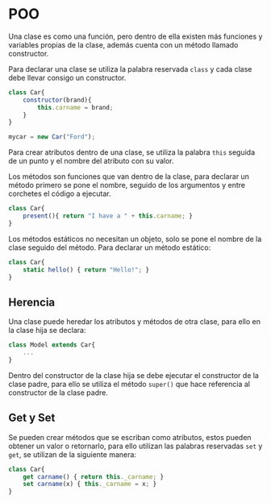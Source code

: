 # POO

Una clase es como una función, pero dentro de ella existen más funciones y variables propias de la clase, además cuenta con un método llamado constructor. 

Para declarar una clase se utiliza la palabra reservada `class` y cada clase debe llevar consigo un constructor. 

~~~javascript
class Car{
    constructor(brand){
        this.carname = brand;
    }
}

mycar = new Car("Ford");
~~~
Para crear atributos dentro de una clase, se utiliza la palabra `this` seguida de un punto y el nombre del atributo con su valor. 

Los métodos son funciones que van dentro de la clase, para declarar un método primero se pone el nombre, seguido de los argumentos y entre corchetes el código a ejecutar. 

~~~javascript
class Car{
    present(){ return "I have a " + this.carname; }
}
~~~

Los métodos estáticos no necesitan un objeto, solo se pone el nombre de la clase seguido del método. Para declarar un método estático: 

~~~javascript
class Car{
    static hello() { return "Hello!"; }
}
~~~

## Herencia 

Una clase puede heredar los atributos y métodos de otra clase, para ello en la clase hija se declara: 

~~~javascript
class Model extends Car{
	...
}
~~~

Dentro del constructor de la clase hija se debe ejecutar el constructor de la clase padre, para ello se utiliza el método `super()` que hace referencia al constructor de la clase padre. 

## Get y Set 

Se pueden crear métodos que se escriban como atributos, estos pueden obtener un valor o retornarlo, para ello utilizan las palabras reservadas `set` y `get`, se utilizan de la siguiente manera: 

~~~javascript
class Car{
    get carname() { return this._carname; }
    set carname(x) { this._carname = x; }
}
~~~

 